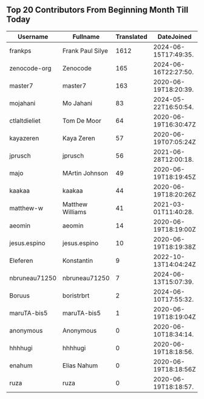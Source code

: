 ## Top 20 Contributors From Beginning Month Till Today ##
|Username|Fullname|Translated|DateJoined|Language|
|--------|--------|----------|----------|-------|
|frankps|Frank Paul Silye|1612|2024-06-15T17:49:35.|nb_NO|
|zenocode-org|Zenocode|165|2024-06-16T22:27:50.|fr|
|master7|master7|163|2020-06-19T18:20:39.|pl|
|mojahani|Mo Jahani|83|2024-05-22T16:50:54.|fa|
|ctlaltdieliet|Tom De Moor|64|2020-06-19T16:30:47Z|nl|
|kayazeren|Kaya Zeren|57|2020-06-19T07:05:24Z|tr|
|jprusch|jprusch|56|2021-06-28T12:00:18.|de|
|majo|MArtin Johnson|49|2020-06-19T18:19:45Z|sv|
|kaakaa|kaakaa|44|2020-06-19T18:20:26Z|ja|
|matthew-w|Matthew Williams|41|2021-03-01T11:40:28.|en_AU|
|aeomin|aeomin|14|2020-06-19T18:19:00Z|zh_Hans|
|jesus.espino|jesus.espino|10|2020-06-19T18:19:38Z||
|Eleferen|Konstantin|9|2022-10-13T14:04:24Z|ru|
|nbruneau71250|nbruneau71250|7|2024-06-13T15:07:39.||
|Boruus|boristrbrt|2|2024-06-10T17:55:32.||
|maruTA-bis5|maruTA-bis5|1|2020-06-19T18:19:04Z||
|anonymous|Anonymous|0|2020-06-10T18:34:14.||
|hhhhugi|hhhhugi|0|2020-06-19T18:18:56.||
|enahum|Elias  Nahum|0|2020-06-19T18:18:56Z|es|
|ruza|ruza|0|2020-06-19T18:18:57.||

